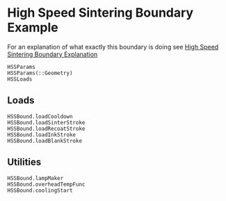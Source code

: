 # High Speed Sintering Boundary Example

For an explanation of what exactly this boundary is doing see [High Speed
Sintering Boundary Explanation](@ref)

```@docs
HSSParams
HSSParams(::Geometry)
HSSLoads
```

## Loads

```@docs
HSSBound.loadCooldown
HSSBound.loadSinterStroke
HSSBound.loadRecoatStroke
HSSBound.loadInkStroke
HSSBound.loadBlankStroke
```

## Utilities

```@docs
HSSBound.lampMaker
HSSBound.overheadTempFunc
HSSBound.coolingStart
```
